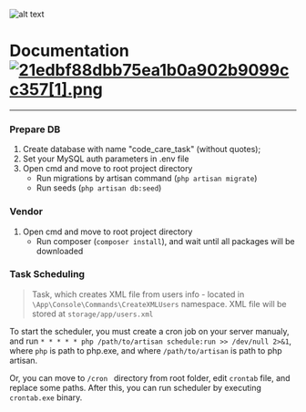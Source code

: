 ![alt text](https://hyperhost.ua/info/wp-content/uploads/2016/06/laravel.png "Logo Title Text 1")
# Documentation [![21edbf88dbb75ea1b0a902b9099cc357[1].png](https://s18.postimg.org/faqi33sah/21edbf88dbb75ea1b0a902b9099cc357_1.png)](https://postimg.org/image/jwmmbgdth/)
---
### Prepare DB
1. Create database with name "code_care_task" (without quotes);
2. Set your MySQL auth parameters in .env file
3. Open cmd and move to root project directory
    * Run migrations by artisan command (``` php artisan migrate ```)
    * Run seeds (```php artisan db:seed```)

### Vendor
1. Open cmd and move to root project directory
    * Run composer (```composer install```), and wait until all packages will be downloaded
### Task Scheduling
> Task, which creates XML file from users info - located in ```\App\Console\Commands\CreateXMLUsers``` namespace. 
> XML file will be stored at ```storage/app/users.xml```

To start the scheduler, you must create a cron job on your server manualy, and run  ```* * * * * php /path/to/artisan schedule:run >> /dev/null 2>&1```, where ```php``` is path to php.exe, and where ```/path/to/artisan``` is path to php artisan.

Or, you can move to ```/cron ``` directory from root folder, edit ```crontab``` file, and replace some paths. After this, you can run scheduler by executing ```crontab.exe``` binary.

